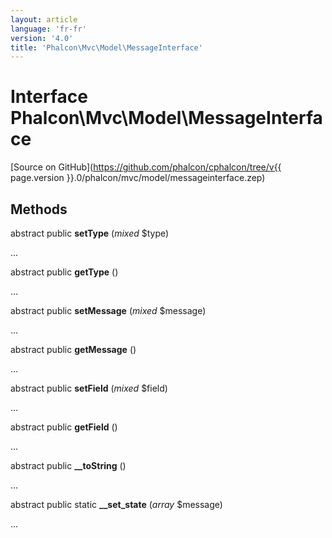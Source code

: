 ```yaml
---
layout: article
language: 'fr-fr'
version: '4.0'
title: 'Phalcon\Mvc\Model\MessageInterface'
---
```

# Interface **Phalcon\Mvc\Model\MessageInterface**

[Source on GitHub](https://github.com/phalcon/cphalcon/tree/v{{ page.version }}.0/phalcon/mvc/model/messageinterface.zep)

## Methods

abstract public **setType** (*mixed* $type)

...

abstract public **getType** ()

...

abstract public **setMessage** (*mixed* $message)

...

abstract public **getMessage** ()

...

abstract public **setField** (*mixed* $field)

...

abstract public **getField** ()

...

abstract public **__toString** ()

...

abstract public static **__set_state** (*array* $message)

...